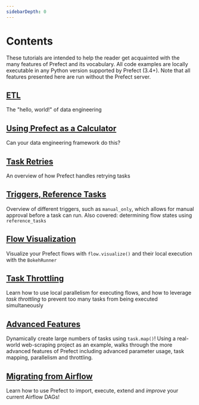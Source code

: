 ```yaml
---
sidebarDepth: 0
---
```


# Contents

These tutorials are intended to help the reader get acquainted with the many features of Prefect and its vocabulary.  All code examples
are locally executable in any Python version supported by Prefect (3.4+).  Note that all features presented here are run without
the Prefect server.

## [ETL](etl.md)
The "hello, world!" of data engineering

## [Using Prefect as a Calculator](calculator.md)
Can your data engineering framework do this?

## [Task Retries](task-retries.md)
An overview of how Prefect handles retrying tasks

## [Triggers, Reference Tasks](triggers-and-references.md)
Overview of different triggers, such as `manual_only`, which allows for manual approval before a task can run.  Also covered: determining flow states using `reference_tasks`

## [Flow Visualization](visualization.md)
Visualize your Prefect flows with `flow.visualize()` and their local execution with the `BokehRunner`

## [Task Throttling](throttling.md)<Badge text="advanced" type="warn"/><Badge text="0.3.2+"/>
Learn how to use local parallelism for executing flows, and how to leverage _task throttling_ to prevent too many tasks from being executed simultaneously

## [Advanced Features](advanced-mapping.md)<Badge text="advanced" type="warn"/><Badge text="0.3.2+"/>
Dynamically create large numbers of tasks using `task.map()`! Using a real-world web-scraping project as an example, walks through the more advanced features of Prefect including advanced parameter usage, task mapping, parallelism and throttling. 

## [Migrating from Airflow](airflow_migration.md)<Badge text="advanced" type="warn"/><Badge text="0.3.2+"/>
Learn how to use Prefect to import, execute, extend and _improve_ your current Airflow DAGs!

